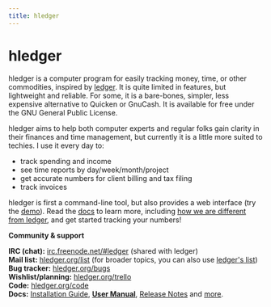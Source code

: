 ```yaml
---
title: hledger
---
```


# hledger

hledger is a computer program for easily tracking money, time, or other
commodities, inspired by [ledger](http://ledger-cli.org). It is quite
limited in features, but lightweight and reliable. For some, it is a
bare-bones, simpler, less expensive alternative to Quicken or GnuCash.  It
is available for free under the GNU General Public License.

hledger aims to help both computer experts and regular folks gain clarity
in their finances and time management, but currently it is a little more
suited to techies. I use it every day to:

-   track spending and income
-   see time reports by day/week/month/project
-   get accurate numbers for client billing and tax filing
-   track invoices

hledger is first a command-line tool, but also provides a web interface
(try the [demo](http://demo.hledger.org)). Read the [docs](DOCS.html) to
learn more, including
[how we are different from ledger](FAQ.html#how-does-hledger-relate-to-ledger),
and get started tracking your numbers!

**Community & support**

**IRC (chat):** [irc.freenode.net/#ledger](irc://irc.freenode.net/#ledger) (shared with ledger)  
**Mail list:** [hledger.org/list](http://hledger.org/list) (for broader topics, you can also use [ledger's list](http://list.ledger-cli.org))  
**Bug tracker:** [hledger.org/bugs](http://hledger.org/bugs)  
**Wishlist/planning:** [hledger.org/trello](http://hledger.org/trello)  
**Code:** [hledger.org/code](http://hledger.org/code)  
**Docs:** [Installation Guide](INSTALL.html), **[User Manual](MANUAL.html)**, [Release Notes](NEWS.html) and [more](DOCS.html).

<!--  
or [email me](mailto:simon@joyful.com?subject=hledger:).
I appreciate feedback and help with all aspects of hledger.
-->
